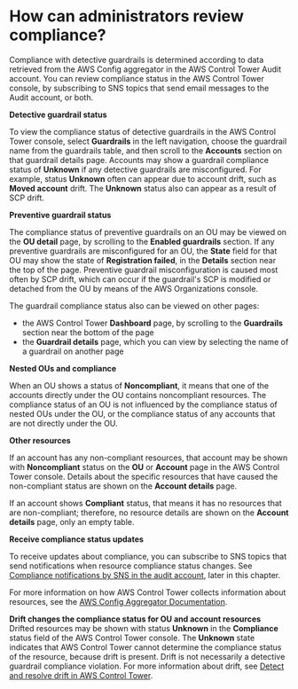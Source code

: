 # How can administrators review compliance?<a name="review-compliance"></a>

Compliance with detective guardrails is determined according to data retrieved from the AWS Config aggregator in the AWS Control Tower Audit account\. You can review compliance status in the AWS Control Tower console, by subscribing to SNS topics that send email messages to the Audit account, or both\.

**Detective guardrail status**

To view the compliance status of detective guardrails in the AWS Control Tower console, select **Guardrails** in the left navigation, choose the guardrail name from the guardrails table, and then scroll to the **Accounts** section on that guardrail details page\. Accounts may show a guardrail compliance status of **Unknown** if any detective guardrails are misconfigured\. For example, status **Unknown** often can appear due to account drift, such as **Moved account** drift\. The **Unknown** status also can appear as a result of SCP drift\.

**Preventive guardrail status**

The compliance status of preventive guardrails on an OU may be viewed on the **OU detail** page, by scrolling to the **Enabled guardrails** section\. If any preventive guardrails are misconfigured for an OU, the **State** field for that OU may show the state of **Registration failed**, in the **Details** section near the top of the page\. Preventive guardrail misconfiguration is caused most often by SCP drift, which can occur if the guardrail's SCP is modified or detached from the OU by means of the AWS Organizations console\.

The guardrail compliance status also can be viewed on other pages:
+ the AWS Control Tower **Dashboard** page, by scrolling to the **Guardrails** section near the bottom of the page
+ the **Guardrail details** page, which you can view by selecting the name of a guardrail on another page

**Nested OUs and compliance**

When an OU shows a status of **Noncompliant**, it means that one of the accounts directly under the OU contains noncompliant resources\. The compliance status of an OU is not influenced by the compliance status of nested OUs under the OU, or the compliance status of any accounts that are not directly under the OU\.

**Other resources**

If an account has any non\-compliant resources, that account may be shown with **Noncompliant** status on the **OU** or **Account** page in the AWS Control Tower console\. Details about the specific resources that have caused the non\-compliant status are shown on the **Account details** page\.

If an account shows **Compliant** status, that means it has no resources that are non\-compliant; therefore, no resource details are shown on the **Account details** page, only an empty table\.

**Receive compliance status updates**

To receive updates about compliance, you can subscribe to SNS topics that send notifications when resource compliance status changes\. See [Compliance notifications by SNS in the audit account](receive-notifications.md), later in this chapter\.

For more information on how AWS Control Tower collects information about resources, see the [AWS Config Aggregator Documentation](https://docs.aws.amazon.com/config/latest/developerguide/aggregate-data.html)\.

**Drift changes the compliance status for OU and account resources**  
Drifted resources may be shown with status **Unknown** in the **Compliance** status field of the AWS Control Tower console\. The **Unknown** state indicates that AWS Control Tower cannot determine the compliance status of the resource, because drift is present\. Drift is not necessarily a detective guardrail compliance violation\. For more information about drift, see [Detect and resolve drift in AWS Control Tower](drift.md)\.
